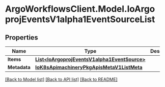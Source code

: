 # ArgoWorkflowsClient.Model.IoArgoprojEventsV1alpha1EventSourceList

## Properties

Name | Type | Description | Notes
------------ | ------------- | ------------- | -------------
**Items** | [**List&lt;IoArgoprojEventsV1alpha1EventSource&gt;**](IoArgoprojEventsV1alpha1EventSource.md) |  | [optional] 
**Metadata** | [**IoK8sApimachineryPkgApisMetaV1ListMeta**](IoK8sApimachineryPkgApisMetaV1ListMeta.md) |  | [optional] 

[[Back to Model list]](../README.md#documentation-for-models) [[Back to API list]](../README.md#documentation-for-api-endpoints) [[Back to README]](../README.md)

